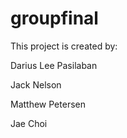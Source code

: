 # groupfinal

This project is created by:

Darius Lee Pasilaban 

Jack Nelson

Matthew Petersen

Jae Choi
